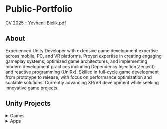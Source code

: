 # Public-Portfolio

[CV 2025 - Yevhenii Bielik.pdf](https://github.com/user-attachments/files/18387746/CV.2025.-.Yevhenii.Bielik.pdf)

## About
Experienced Unity Developer with extensive game development expertise across mobile, PC, and VR platforms.
Proven expertise in creating engaging gameplay systems, optimized game architectures, and implementing modern development practices including Dependency Injection(Zenject) and reactive programming (UniRx). 
Skilled in full-cycle game development from prototype to release, with focus on performance optimization and scalable solutions.
Currently advancing XR/VR development while seeking innovative game projects.

## Unity Projects
<details><summary>Games</summary>

<details><summary>01 - Air Buttle 1945 (Andoid & iOS)</summary>

## CLICK THE IMAGE BELOW
  
[![Gameplay](https://img.youtube.com/vi/JawEXh_Cqck/0.jpg)](https://youtu.be/JawEXh_Cqck)

Game concept: A vertical shooter inspired by classic 1945-style games with modern merge mechanics and progression systems.

Key mechanics:
- Classic shoot'em up gameplay with varied enemy patterns
- Merge system for aircraft upgrades (10 levels of planes)
- Power-up and shield system
- Boss battles every 5 levels
- Enemy variety (small, medium, large air units, ground units)

Combat features:
- Multiple enemy movement patterns
- Different types of ammunition and shooting patterns
- Shield mechanics for both player and enemies
- Ground-based enemies (turrets and mechs)
- Destructible enemies with physics-based debris
- Power-ups affecting shooting characteristics

Progression system:
- Aircraft merge mechanics for upgrades
- Global roadmap showing level progress
- Collection system for different aircraft types
- Detailed aircraft stats and information screens
- Currency system for upgrades

Visual elements:
- Rich VFX system for explosions and effects
- Water interaction effects
- Destruction animation system
- Clean and informative UI
- Particle systems for various effects

Technical implementation:
- Optimized for low-end devices
- Efficient particle system
- Modular enemy behavior system
- Robust progress saving system
- Memory-efficient resource management
- Sound system with various effects

Target audience: fans of classic arcade shooters looking for modern gameplay elements and progression systems.
</details>

<details><summary>02 - Idle Fishing Tycoon: Hook It! (Andoid & iOS)</summary>

## CLICK THE IMAGE BELOW

[![Gameplay](https://img.youtube.com/vi/_UqWCtcHEUY/0.jpg)](https://youtu.be/_UqWCtcHEUY)

Game concept: an idle fishing simulation where players control a boat, catch fish, and develop their fishing business through various upgrades and management mechanics.

Key mechanics:
- Ship control and fish collection
- Resource management and trading system
- Multiple fishing locations with different fish types
- Upgrade progression system
- Passive income through AI fishermen

Gameplay features:
- Player-controlled fishing vessel
- Fish sale and profit system
- Multiple fishing zones (3 additional locations)
- Varying fish values by location
- AI assistant system for passive income

Progression system:
- Ship upgrades and improvements
- Location unlocks with premium fish
- Hireable AI fishermen system
- Assistant upgrade mechanics
- Multiple revenue streams

Technical implementation:
- Built with Unity
- Simple boat physics system
- AI pathfinding for automated boats
- Resource management system
- Progress save system
- Efficient performance for mobile devices

Visual style:
- Low-poly 3D graphics
- Clean, readable UI
- Water shader effects
- Simple yet appealing art style
- Clear visual feedback

Target audience: casual players who enjoy idle games with active gameplay elements and business management mechanics.
</details>
  
<details><summary>03 - Love Archer (Andoid & iOS + Amazon)</summary>

## CLICK THE IMAGE BELOW
  
[![Gameplay](https://img.youtube.com/vi/uXUVxxbGb7k/0.jpg)](https://www.youtube.com/watch?v=uXUVxxbGb7k)

Game concept: a casual mobile game where players act as Cupid, shooting love arrows to match characters and build their island paradise.

Key mechanics:
- Swipe-based aiming and shooting system with intuitive controls
- Character matching and creation system
- Island development and customization
- Collection system for arrows, bows, and hearts
- Level-based progression with multiple zones

Visual style:
- Charming cartoon graphics
- Child-friendly art style
- Clear visual feedback and animations
- Smooth and responsive UI
- Particle effects for enhanced gameplay feel

Additional content:
- Various arrow types and designs
- Character skins and animations
- Island themes and decorations
- In-game currency (gems) for unlocks
- Achievement system with rewards

Technical implementation:
- Built with Unity
- Cloud save system
- Optimized for various mobile devices
- Modular system for easy content addition
- Memory-efficient for extended gameplay

Target audience: children and casual players, with family-friendly content and accessible gameplay mechanics.
</details>

<details><summary>04 - ZigZag (Andoid)</summary>

## CLICK THE IMAGE BELOW

[![Gameplay](https://img.youtube.com/vi/EgFZggjMxdI/0.jpg)](https://www.youtube.com/watch?v=EgFZggjMxdI)

Game concept: a minimal arcade game where players guide a cube along a zigzag path by tapping to change direction, collecting gems and achieving high scores.

Key mechanics:
- One-touch control system for changing direction
- Timing-based gameplay
- Score tracking system
- Gem collection
- Endless progression with increasing difficulty
- Player loses when cube falls off the path

Visual style:
- Clean, minimalistic isometric design
- Two-color scheme (blue and white)
- Simple UI elements
- Clear visual feedback
- Smooth animations

Additional features:
- Sound toggle system
- High score tracking
- Games played counter
- GodMode for testing (AI-controlled gameplay)
- Basic UI with retry functionality

Technical implementation:
- Built with Unity
- Simple yet precise physics system
- Efficient performance optimization
- Automated testing mode
- Score and statistics tracking
- Clean code architecture for easy maintenance

Target audience: casual players looking for a simple yet challenging arcade experience.
</details>

<details><summary>05 - Color Adventure (Andoid & iOS + Amazon)</summary>

## CLICK THE IMAGE BELOW

[![Gameplay](https://img.youtube.com/vi/r7AtrIHEYJY/0.jpg)](https://www.youtube.com/watch?v=r7AtrIHEYJY)

Game concept: a casual endless runner where players guide a character (initially a cube) along a road, collecting stickers/postcards of famous landmarks while avoiding obstacles.

Key mechanics:
- Simple tap-and-hold control system for movement
- Mini roadmap showing level progress
- Obstacle avoidance gameplay
- Sticker collection system (27 unique items)
- Progress visualization through roadmap levels
- Character trail effects and animations

Visual style:
- Clean, minimalistic 3D graphics
- Fluid animations and particle effects
- Progress indicators and UI elements
- Water-themed environment
- Clear obstacle visibility

Additional content:
- Character skins with unique animations and trails
- Collection book for tracking progress (stickers/postcards)
- In-game currency (crystals)
- Reward multiplier system
- Ad-based rewards
- Random skin generator (500 crystals)

Technical implementation:
- Built with Unity
- Optimized performance
- Modular systems for easy content addition
- Smooth movement controls
- Particle system for trails and effects

Target audience: casual players looking for simple yet engaging gameplay with collection mechanics.
</details>

<details><summary>06 - Mobile Run (Andoid & iOS + Amazon)</summary>

## CLICK THE IMAGE BELOW

[![Gameplay](https://img.youtube.com/vi/wCeNd8PoAQY/0.jpg)](https://www.youtube.com/watch?v=wCeNd8PoAQY)

Game concept: a casual runner where players control a smartphone, overcoming obstacles and collecting power-ups across levels.

Key mechanics:
- 13 different boosters (obstacle freezing, super jumps, time slowdown, etc.)
- Unique finish mechanic: players need to cover maximum distance while the phone's battery lasts
- Level-based progression system with gradual unlocking of new abilities
- Simple controls optimized for mobile devices

Visual style:
- Minimalistic design with clean colors
- Intuitive interface
- Clear visual feedback on player actions

Additional content:
- Phone customization through case system
- Decorative keychains
- In-game currency (crystals) for content unlocking

Technical implementation:
- Built with Unity
- Optimized for various screen sizes
- Modular system for easy content addition
- Efficient device resource usage

Target audience: casual players, including children, which is reflected in the design and gameplay mechanics complexity.
</details>

<details><summary>07 - Fat Clicker (Andoid & iOS)</summary>
  
## CLICK THE IMAGE BELOW

[![Gameplay](https://img.youtube.com/vi/ZBLKybebMws/0.jpg)](https://youtu.be/ZBLKybebMws)

Game concept: a casual clicker game where players help a character gain weight by eating food, then sell accumulated fat to buy better food and upgrades.

Key mechanics:
- Tap-to-eat core gameplay
- Fat accumulation and selling system
- Food variety with different weight gain rates
- Upgrade progression system
- Booster mechanics

Game features:
- Three types of boosters:
  - Auto-clicker for passive eating
  - Double fat gain multiplier
  - Two-handed eating speed boost
- Progressive food unlocks
- Character weight visualization
- Upgrade system:
  - Eating speed improvements
  - Profit multiplier upgrades

Technical implementation:
- Built with Unity
- Simple yet responsive UI system
- Progress saving system
- Resource management
- Character animation system
- Optimization for mobile devices

Visual style:
- Clean, cartoonish graphics
- Clear UI elements
- Simple yet effective animations
- Progress visualization
- Coherent color scheme

Target audience: casual players who enjoy idle/clicker games with humorous elements and straightforward progression systems.
</details>

<details><summary>08 - Money Field (Andoid & iOS)</summary>

## CLICK THE IMAGE BELOW

[![Gameplay](https://img.youtube.com/vi/s-xoGX3ex0Q/0.jpg)](https://www.youtube.com/watch?v=s-xoGX3ex0Q)

Game concept: a casual money-collecting game where players stack currency to unlock and expand their money-generating fields, progressing through various locations.

Key mechanics:
- Stack collection gameplay
- Drag-to-move controls
- Progressive field unlocking system
- Multiple location progression
- Money stack management

Gameplay features:
- Different field sizes to unlock
- Stack collection and combination
- Level-based progression (10 levels per area)
- Currency value scaling system
- Field expansion mechanics

Technical implementation:
- Built with Unity
- Simple touch controls
- Stack physics system
- Progress tracking
- Resource management system
- Efficient performance optimization

Visual style:
- Clean, minimalistic 3D graphics
- Simple yet effective animations
- Clear monetary value display
- Intuitive UI elements
- Smooth visual feedback

Target audience: casual players who enjoy simple collection mechanics with clear progression systems.
</details>

<details><summary>09 - Fish Sort Puzzle (Andoid & iOS)</summary>
  
## CLICK THE IMAGE BELOW

[![Gameplay](https://img.youtube.com/vi/L1u-h8ZYwR8/0.jpg)](https://www.youtube.com/watch?v=L1u-h8ZYwR8)

Game concept: a sorting puzzle game where players organize different types of fish on platforms with customizable visual elements and expandable sorting space.

Key mechanics:
- Fish sorting by type and color
- Level-based progression system
- Platform management
- Two game modes:
  - Challenge (25 levels)
  - Classic (500 levels)

Gameplay features:
- Multiple fish types with distinct visual styles
- Platform-based sorting mechanics
- Space management challenge
- Customization options:
  - Background themes
  - Platform designs
  - Seaweed variations
- Extra platform purchase option

Technical implementation:
- Built with Unity
- Drag and drop mechanics
- Save system for progress
- Asset management system
- Customization system
- Ad integration for rewards
- Sound system

Visual style:
- Colorful underwater theme
- Animated fish characters
- Bubble particle effects
- Clean UI design
- Smooth animations

Target audience: casual players who enjoy relaxing puzzle games with organization elements and customization options.
</details>

<details><summary>10 - Block-Sand-Water Sort Puzzle (Andoid & iOS)</summary>
  
## CLICK THE IMAGE BELOW

[![Gameplay](https://img.youtube.com/vi/UF-10GbfQuo/0.jpg)](https://youtu.be/UF-10GbfQuo)

**Overview:**
Block-Sand-Water Sort Puzzle is a unique puzzle game that combines three distinct sorting mechanics into one engaging experience. Players can enjoy the challenge of sorting blocks, sand, and water across different vessels, each offering its own unique gameplay mechanics.

**Player Features:**

1. Three Game Modes:
   - Block Sorting: Strategic sorting of colored blocks between bottles
   - Sand Sorting: Physics-based sand movement mechanics
   - Water Sorting: Fluid dynamics puzzle solving

2. Core Gameplay Elements:
   - Intuitive touch controls for material transfer
   - Undo function for mistake correction
   - Additional vessel option for complex level solutions
   - Coin reward system for level completion
   - Progressive difficulty across levels

3. Customization:
   - Bottle skins shop with various designs
   - Multiple background themes
   - Decorative bottle caps featuring:
     * Wizard hat
     * Viking helmet
     * Pumpkin head

4. Game Tools:
   - Move counter per level
   - Reset level option
   - Undo last move feature
   - Extra bottle powerup

**Technical Implementation:**

1. Core Systems:
   - Unity physics engine implementation for fluid dynamics
   - Particle system management for sand mechanics
   - Discrete movement system for block sorting
   - Progress tracking and statistics system

2. Game Architecture:
   - Level progression system
   - In-game economy management
   - Move validation system
   - Action history system for undo functionality
   - Save/Load system for game progress

3. UI/UX Design:
   - Clean, minimalist interface
   - Clear visual feedback for player actions
   - Seamless mode switching
   - Tutorial system for new players
   - Responsive button layout

4. Monetization Integration:
   - Google AdMob implementation
   - In-app purchase system for cosmetic items
   - Reward video ads for bonus coins
   - Shop system for cosmetic items

5. Performance Optimization:
   - Efficient particle rendering
   - Optimized fluid physics calculations
   - Object pooling for resource management
   - Memory usage optimization

6. Visual Effects:
   - Particle effects for successful completion
   - Smooth animation transitions
   - Dynamic color blending for liquids
   - Interactive material physics

**Development Challenges Solved:**
- Implementation of accurate fluid physics
- Creation of realistic sand movement
- Optimization of particle systems
- Balance between performance and visual quality
- Seamless integration of three different gameplay mechanics

**Future Development Potential:**
- Additional game modes
- New customization options
- Social features implementation
- Leaderboard system
- Achievement system
- Daily challenges
- New bottle designs
- Advanced level creation tools

This puzzle game combines classic sorting mechanics with modern physics-based gameplay, creating an engaging experience that challenges players while maintaining accessibility for all skill levels.
</details>

<details><summary></summary>
</details>

</details>

<details><summary>Apps</summary>

<details><summary>01 - Fitness Pet App (Andoid & iOS)</summary>
Worked on a contract project for an African company, developing a sports application for a client in the UAE. Implemented comprehensive cross-platform data integration for iOS and Android wearables, including fitness trackers and smartwatches. Engineered data collection systems utilizing Apple HealthKit and Google Fit APIs for health metrics processing. Served as primary QA engineer for device compatibility testing, ensuring optimal performance across multiple platforms and devices.
</details>

<details><summary>02 - Painter (Andoid & iOS)</summary>
  
## CLICK THE IMAGE BELOW

[![Gameplay](https://img.youtube.com/vi//0.jpg)]()

Participated as a developer in enhancing and optimizing an existing coloring book application, focusing on specific technical improvements and feature refinements.

**Areas of Contribution:**

1. Stability Enhancements:
   - Improved application stability
   - Fixed critical coloring accuracy issues
   - Enhanced performance optimization
   - Resolved memory management problems

2. UI/UX Improvements:
   - Refined parts of user interface
   - Enhanced menu navigation
   - Improved response time for user interactions
   - Optimized interface elements

3. Core Mechanics Optimization:
   - Enhanced coloring precision
   - Fixed color bleeding between sections
   - Improved touch response accuracy
   - Refined painting mechanics

4. Technical Fixes:
   - Resolved various bugs in coloring system
   - Enhanced save/load functionality
   - Improved overall application stability
   - Optimized resource usage

**Project Structure:**
The original application includes:
- Multiple coloring categories (Anime, Mandala, Flowers, Art)
- Premium features system
- Progress tracking
- Customization options
- Multi-language support

**Impact of Contributions:**
The implemented improvements helped enhance the user experience by:
- Providing more stable coloring mechanics
- Ensuring more precise color application
- Delivering smoother overall performance
- Creating a more reliable user interface

This experience involved working within an established codebase, requiring careful consideration of existing systems while implementing improvements and fixes to enhance the overall user experience.
</details>
